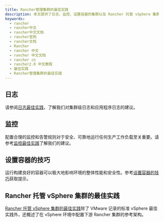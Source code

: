 ```yaml
---
title: Rancher管理集群的最佳实践
description: 本文提供了日志、监控、设置容器的集群以及 Rancher 托管 vSphere 集群的最佳实践。
keywords:
  - rancher
  - rancher中文
  - rancher中文文档
  - rancher官网
  - rancher文档
  - Rancher
  - rancher 中文
  - rancher 中文文档
  - rancher cn
  - rancher2.0 中文教程
  - 最佳实践
  - Rancher管理集群的最佳实践
---
```


## 日志

请参阅[日志最佳实践](./logging/_index)，了解我们对集群级日志和应用程序日志的建议。

## 监控

配置合理的监控和告警规则对于安全、可靠地运行任何生产工作负载至关重要。请参考[监控最佳实践](./monitoring/_index)了解我们的建议。

## 设置容器的技巧

运行构建良好的容器可以极大地影响环境的整体性能和安全性。参考[设置容器的技巧](./containers/_index)获取提示。

## Rancher 托管 vSphere 集群的最佳实践

[Rancher 托管 vSphere 集群的最佳实践](./managed-vsphere/_index)除了 VMware 记录的标准 vSphere 最佳实践外，还概述了在 vSphere 环境中配置下游 Rancher 集群的参考架构。
